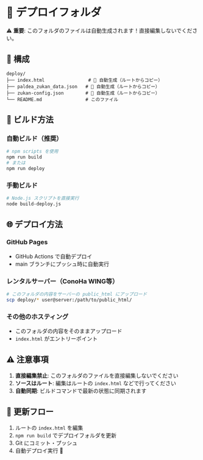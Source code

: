 # 🚀 デプロイフォルダ

⚠️ **重要**: このフォルダのファイルは自動生成されます！直接編集しないでください。

## 📁 構成

```
deploy/
├── index.html                # 🔄 自動生成（ルートからコピー）
├── paldea_zukan_data.json   # 🔄 自動生成（ルートからコピー）
├── zukan-config.json        # 🔄 自動生成（ルートからコピー）
└── README.md                # このファイル
```

## 🔧 ビルド方法

### 自動ビルド（推奨）

```bash
# npm scripts を使用
npm run build
# または
npm run deploy
```

### 手動ビルド

```bash
# Node.js スクリプトを直接実行
node build-deploy.js
```

## 🌐 デプロイ方法

### GitHub Pages
- GitHub Actions で自動デプロイ
- main ブランチにプッシュ時に自動実行

### レンタルサーバー（ConoHa WING等）
```bash
# このフォルダの内容をサーバーの public_html にアップロード
scp deploy/* user@server:/path/to/public_html/
```

### その他のホスティング
- このフォルダの内容をそのままアップロード
- `index.html` がエントリーポイント

## ⚠️ 注意事項

1. **直接編集禁止**: このフォルダのファイルを直接編集しないでください
2. **ソースはルート**: 編集はルートの `index.html` などで行ってください
3. **自動同期**: ビルドコマンドで最新の状態に同期されます

## 🔄 更新フロー

1. ルートの `index.html` を編集
2. `npm run build` でデプロイフォルダを更新
3. Git にコミット・プッシュ
4. 自動デプロイ実行 🎉